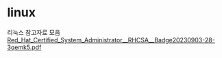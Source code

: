 # linux

리눅스 참고자료 모음
[Red_Hat_Certified_System_Administrator__RHCSA__Badge20230903-28-3qemk5.pdf](https://github.com/wlsejrdyd/linux/files/13508232/Red_Hat_Certified_System_Administrator__RHCSA__Badge20230903-28-3qemk5.pdf)
